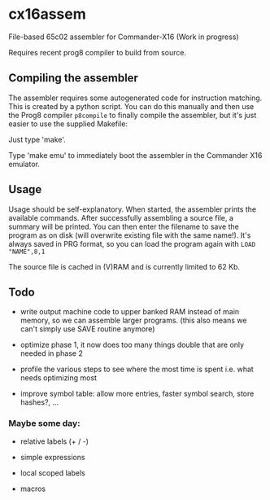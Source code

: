 # cx16assem

File-based 65c02 assembler for Commander-X16 (Work in progress)

Requires recent prog8 compiler to build from source.

## Compiling the assembler

The assembler requires some autogenerated code for instruction matching.
This is created by a python script. You can do this manually and then use
the Prog8 compiler ``p8compile`` to finally compile the assembler, but
it's just easier to use the supplied Makefile:

Just type 'make'.

Type 'make emu' to immediately boot the assembler in the Commander X16 emulator.


## Usage

Usage should be self-explanatory.
When started, the assembler prints the available commands.
After successfully assembling a source file, a summary will be printed. 
You can then enter the filename to save the program as on disk (will overwrite existing file with the same name!).
It's always saved in PRG format, so you can load the program again with ``LOAD "NAME",8,1``

The source file is cached in (V)RAM and is currently limited to 62 Kb.

## Todo

- write output machine code to upper banked RAM instead of main memory, so we can assemble larger programs.
  (this also means we can't simply use SAVE routine anymore)
  
- optimize phase 1, it now does too many things double that are only needed in phase 2

- profile the various steps to see where the most time is spent i.e. what needs optimizing most 
  
- improve symbol table: allow more entries, faster symbol search, store hashes?, ...


### Maybe some day:

- relative labels (+ / -)

- simple expressions

- local scoped labels

- macros
